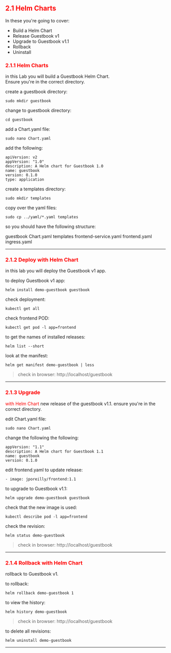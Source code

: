 ## <font color='red'> 2.1 Helm Charts </font>
In these you're going to cover:
* Build a Helm Chart
* Release Guestbook v1
* Upgrade to Guestbook v1.1
* Rollback
* Uninstall

### <font color='red'> 2.1.1 Helm Charts </font>
in this Lab you will build a Guestbook Helm Chart.  
Ensure you're in the correct directory.

create a guestbook directory:
```
sudo mkdir guestbook
```
change to guestbook directory:
```
cd guestbook
```
add a Chart.yaml file:
```
sudo nano Chart.yaml
```
add the following:
```
apiVersion: v2
appVersion: "1.0"
description: A Helm chart for Guestbook 1.0 
name: guestbook
version: 0.1.0
type: application
```
create a templates directory:
```
sudo mkdir templates
```
copy over the yaml files:
```
sudo cp ../yaml/*.yaml templates
```
so you should have the following structure:  

guestbook
   Chart.yaml
   templates
      frontend-service.yaml
      frontend.yaml
      ingress.yaml


---

### <font color='red'> 2.1.2 Deploy with Helm Chart </font>
in this lab you will deploy the Guestbook v1 app.

to deploy Guestbook v1 app:
```
helm install demo-guestbook guestbook
```
check deployment:
```
kubectl get all
```
check frontend POD:
```
kubectl get pod -l app=frontend
```
to get the names of installed releases:
```
helm list --short
```
look at the manifest:
```
helm get manifest demo-guestbook | less
```

> check in browser: http://localhost/guestbook

---


### <font color='red'> 2.1.3 Upgrade
 with Helm Chart </font>
new release of the guestbook v1.1.
ensure you're in the correct directory.

edit Chart.yaml file:
```
sudo nano Chart.yaml
```
change the following the following:
```
appVersion: "1.1"
description: A Helm chart for Guestbook 1.1 
name: guestbook
version: 0.1.0
```
edit frontend.yaml to update release:
```
- image: jporeilly/frontend:1.1
```
to upgrade to Guestbook v1.1:
```
helm upgrade demo-guestbook guestbook
```
check that the new image is used:
```
kubectl describe pod -l app=frontend
```
check the revision:
```
helm status demo-guestbook
```

> check in browser: http://localhost/guestbook

---

### <font color='red'> 2.1.4 Rollback with Helm Chart </font>
rollback to Guestbook v1.

to rollback:
```
helm rollback demo-guestbook 1
```
to view the history:
```
helm history demo-guestbook
```

> check in browser: http://localhost/guestbook

to delete all revisions:
```
helm uninstall demo-guestbook
```

---